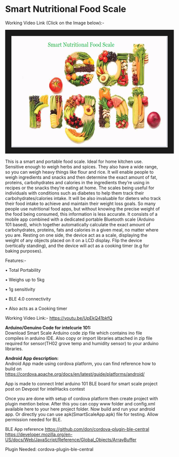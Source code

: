 # Smart Nutritional Food Scale

Working Video Link (Click on the Image below):-

<a href="http://www.youtube.com/watch?feature=player_embedded&v=UpEkQ41bkfQ
" target="_blank"><img src="https://github.com/BJSingh/SmartScale/blob/master/Smart%20Nutritional%20Food%20Scale.png" 
alt="Smart Nutritional Food Scale" width="600" height="360" border="20" /></a>

This is a smart and portable food scale. Ideal for home kitchen use. Sensitive enough to weigh herbs and spices. They also have a wide range, so you can weigh heavy things like flour and rice.
It will enable people to weigh ingredients and snacks and then determine the exact amount of fat, proteins, carbohydrates and calories in the ingredients they’re using in recipes or the snacks they’re eating at home. The scales being useful for individuals with conditions such as diabetes to help them track their carbohydrates/calories intake. It will be also invaluable for dieters who track their food intake to achieve and maintain their weight loss goals. So many people use nutritional food apps, but without knowing the precise weight of the food being consumed, this information is less accurate.
It consists of a mobile app combined with a dedicated portable Bluetooth scale (Arduino 101 based), which together automatically calculate the exact amount of carbohydrates, proteins, fats and calories in a given meal, no matter where you are.
Resting on one side, the device act as a scale, displaying the weight of any objects placed on it on a LCD display. Flip the device (vertically standing), and the device will act as a cooking timer (e.g for baking purposes).


Features:-

•	Total Portability

•	Weighs up to 5kg

•	1g sensitivity

•	BLE 4.0 connectivity

•	Also acts as a Cooking timer


Working Video Link:- 
https://youtu.be/UpEkQ41bkfQ



<b>Arduino/Genuino Code for intelcurie 101:</b><br>
Download Smart Scale Arduino code zip file which contains ino file compiles in arduino IDE. Also copy or import libraries attached in zip file required for sensor(TH02 grove temp and humidity sensor) to your arduino libraries.

<b>Android App description:</b><br>
Android App made using cordova platform, you can find reference how to build on https://cordova.apache.org/docs/en/latest/guide/platforms/android/

App is made to connect Intel arduino 101 BLE board for smart scale project post on Devpost for intelHacks contest

Once you are done with setup of cordova platform then create project with plugin mention below. After this you can copy www folder and config.xml available here to your here project folder. Now build and run your android app.
Or directly you can use apk(SmartScaleApp.apk) file for testing. Allow permission needed for BLE.

BLE App reference
https://github.com/don/cordova-plugin-ble-central
https://developer.mozilla.org/en-US/docs/Web/JavaScript/Reference/Global_Objects/ArrayBuffer

Plugin Needed:
cordova-plugin-ble-central
